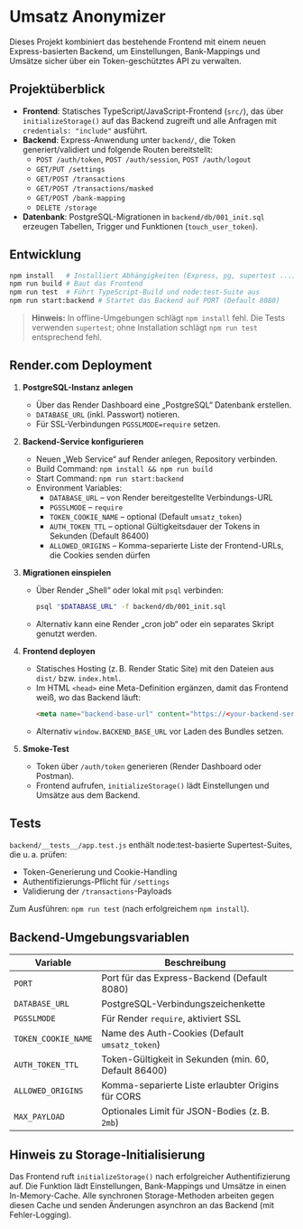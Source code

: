 # Umsatz Anonymizer

Dieses Projekt kombiniert das bestehende Frontend mit einem neuen Express-basierten Backend, um Einstellungen, Bank-Mappings und Umsätze sicher über ein Token-geschütztes API zu verwalten.

## Projektüberblick

- **Frontend**: Statisches TypeScript/JavaScript-Frontend (`src/`), das über `initializeStorage()` auf das Backend zugreift und alle Anfragen mit `credentials: "include"` ausführt.
- **Backend**: Express-Anwendung unter `backend/`, die Token generiert/validiert und folgende Routen bereitstellt:
  - `POST /auth/token`, `POST /auth/session`, `POST /auth/logout`
  - `GET/PUT /settings`
  - `GET/POST /transactions`
  - `GET/POST /transactions/masked`
  - `GET/POST /bank-mapping`
  - `DELETE /storage`
- **Datenbank**: PostgreSQL-Migrationen in `backend/db/001_init.sql` erzeugen Tabellen, Trigger und Funktionen (`touch_user_token`).

## Entwicklung

```bash
npm install   # Installiert Abhängigkeiten (Express, pg, supertest ...)
npm run build # Baut das Frontend
npm run test  # Führt TypeScript-Build und node:test-Suite aus
npm run start:backend # Startet das Backend auf PORT (Default 8080)
```

> **Hinweis:** In offline-Umgebungen schlägt `npm install` fehl. Die Tests verwenden `supertest`; ohne Installation schlägt `npm run test` entsprechend fehl.

## Render.com Deployment

1. **PostgreSQL-Instanz anlegen**
   - Über das Render Dashboard eine „PostgreSQL“ Datenbank erstellen.
   - `DATABASE_URL` (inkl. Passwort) notieren.
   - Für SSL-Verbindungen `PGSSLMODE=require` setzen.

2. **Backend-Service konfigurieren**
   - Neuen „Web Service“ auf Render anlegen, Repository verbinden.
   - Build Command: `npm install && npm run build`
   - Start Command: `npm run start:backend`
   - Environment Variables:
     - `DATABASE_URL` – von Render bereitgestellte Verbindungs-URL
     - `PGSSLMODE` – `require`
     - `TOKEN_COOKIE_NAME` – optional (Default `umsatz_token`)
     - `AUTH_TOKEN_TTL` – optional Gültigkeitsdauer der Tokens in Sekunden (Default 86400)
     - `ALLOWED_ORIGINS` – Komma-separierte Liste der Frontend-URLs, die Cookies senden dürfen

3. **Migrationen einspielen**
   - Über Render „Shell“ oder lokal mit `psql` verbinden:
     ```bash
     psql "$DATABASE_URL" -f backend/db/001_init.sql
     ```
   - Alternativ kann eine Render „cron job“ oder ein separates Skript genutzt werden.

4. **Frontend deployen**
   - Statisches Hosting (z. B. Render Static Site) mit den Dateien aus `dist/` bzw. `index.html`.
   - Im HTML `<head>` eine Meta-Definition ergänzen, damit das Frontend weiß, wo das Backend läuft:
     ```html
     <meta name="backend-base-url" content="https://<your-backend-service>.onrender.com">
     ```
   - Alternativ `window.BACKEND_BASE_URL` vor Laden des Bundles setzen.

5. **Smoke-Test**
   - Token über `/auth/token` generieren (Render Dashboard oder Postman).
   - Frontend aufrufen, `initializeStorage()` lädt Einstellungen und Umsätze aus dem Backend.

## Tests

`backend/__tests__/app.test.js` enthält node:test-basierte Supertest-Suites, die u. a. prüfen:

- Token-Generierung und Cookie-Handling
- Authentifizierungs-Pflicht für `/settings`
- Validierung der `/transactions`-Payloads

Zum Ausführen: `npm run test` (nach erfolgreichem `npm install`).

## Backend-Umgebungsvariablen

| Variable             | Beschreibung                                             |
| -------------------- | -------------------------------------------------------- |
| `PORT`               | Port für das Express-Backend (Default 8080)              |
| `DATABASE_URL`       | PostgreSQL-Verbindungszeichenkette                       |
| `PGSSLMODE`          | Für Render `require`, aktiviert SSL                      |
| `TOKEN_COOKIE_NAME`  | Name des Auth-Cookies (Default `umsatz_token`)           |
| `AUTH_TOKEN_TTL`     | Token-Gültigkeit in Sekunden (min. 60, Default 86400)    |
| `ALLOWED_ORIGINS`    | Komma-separierte Liste erlaubter Origins für CORS        |
| `MAX_PAYLOAD`        | Optionales Limit für JSON-Bodies (z. B. `2mb`)           |

## Hinweis zu Storage-Initialisierung

Das Frontend ruft `initializeStorage()` nach erfolgreicher Authentifizierung auf. Die Funktion lädt Einstellungen, Bank-Mappings und Umsätze in einen In-Memory-Cache. Alle synchronen Storage-Methoden arbeiten gegen diesen Cache und senden Änderungen asynchron an das Backend (mit Fehler-Logging).
